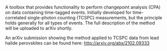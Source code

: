 A toolbox that provides functionality to perform changepoint analysis (CPA) on data containing time-tagged events. 
Initially developed for time-correlated single-photon counting (TCSPC) measurements, but the principle holds generally for all types of events. 
The full description of the method will be uploaded to arXiv shortly. 

An arXiv submission showing the method applied to TCSPC data from lead halide perovskites can be found here: http://arxiv.org/abs/2102.09333
